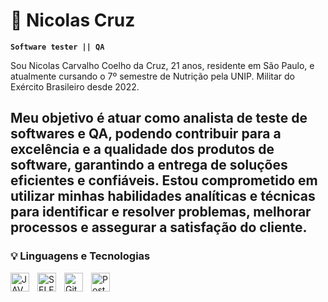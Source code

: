 # 🧬 Nicolas Cruz

 **`Software tester || QA`**

 Sou Nicolas Carvalho Coelho da Cruz, 21 anos, residente em São Paulo, e atualmente cursando o 7º semestre de Nutrição pela UNIP. 
 Militar do Exército Brasileiro desde 2022.
 
 Meu objetivo é atuar como analista de teste de softwares e QA, podendo contribuir para a excelência e a qualidade dos produtos de software, garantindo a entrega de soluções eficientes e confiáveis. Estou comprometido em utilizar minhas habilidades analíticas e técnicas para identificar e resolver problemas, melhorar processos e assegurar a satisfação do cliente.
 ---

 ### 💡 Linguagens e Tecnologias

<img 
    align="left" 
    alt="JAVA" 
    title="JAVA"
    width="30px" 
    style="padding-right: 10px;"  
    src="https://cdn.jsdelivr.net/gh/devicons/devicon@latest/icons/java/java-original.svg"
    />

    
 <img 
    align="left" 
    alt="SELENIUM" 
    title="SELENIUM"
    width="30px" 
    style="padding-right: 10px;" 
    src="https://cdn.jsdelivr.net/gh/devicons/devicon@latest/icons/selenium/selenium-original.svg"
     />

  <img 
    align="left" 
    alt="GitHubCodeSpaces" 
    title="GitHubCodeSpaces"
    width="30px" 
    style="padding-right: 10px;" 
     src="https://cdn.jsdelivr.net/gh/devicons/devicon@latest/icons/githubcodespaces/githubcodespaces-original.svg"
   />
          
  <img 
    align="left" 
    alt="Postman" 
    title="Postman"
    width="30px" 
    style="padding-right: 10px;" 
     src="https://cdn.jsdelivr.net/gh/devicons/devicon@latest/icons/postman/postman-original.svg"  />
          
